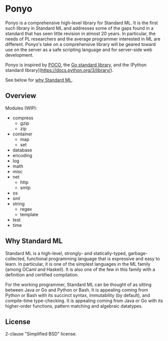 # Ponyo

Ponyo is a comprehensive high-level library for Standard ML. It is the first
such library in Standard ML and addresses some of the gaps found in
a standard that has seen little revision in almost 20 years. In particular,
the needs of PL researchers and the average programmer interested in ML
are different. Ponyo's take on a comprehensive library will be geared toward
use on the server as a safe scripting language and for server-side web development.

Ponyo is inspired by [POCO](http://pocoproject.org/), the [Go standard library](https://golang.org/pkg/), and the (Python standard library](https://docs.python.org/3/library/).

See below for [why Standard ML](#why-standard-ml).

## Overview

Modules (WIP):
* compress
  * gzip
  * zip
* container
  * map
  * set
* database
* encoding
* log
* math
* misc
* net
  * http
  * smtp
* os
* sml
* string
  * regex
  * template
* test
* time

## Why Standard ML

Standard ML is a high-level, strongly- and statically-typed, garbage-collected,
functional programming language that is expressive and easy to learn. In particular,
it is one of the simplest languages in the ML family (among OCaml and Haskell).
It is also one of the few in this family with a definition and certified compilation.

For the working programmer, Standard ML can be thought of as sitting between Java or
Go and Python or Bash. It is appealing coming from Python or Bash with its succinct
syntax, immutability (by default), and compile-time type-checking. It is appealing
coming from Java or Go with its higher-order functions, pattern matching and
algebraic datatypes.

## License

2-clause "Simplified BSD" license.